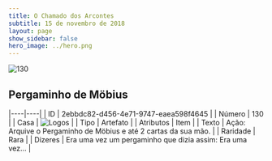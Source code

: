 ```yaml
---
title: O Chamado dos Arcontes
subtitle: 15 de novembro de 2018
layout: page
show_sidebar: false
hero_image: ../hero.png
---
```


![130](https://cdn.keyforgegame.com/media/card_front/pt/341_130_JRGHQ4HQ5QHC_pt.png)

## Pergaminho de Möbius

|----|----|
| ID | 2ebbdc82-d456-4e71-9747-eaea598f4645 |
| Número | 130 |
| Casa | ![Logos](https://archonarcana.com/images/thumb/c/ce/Logos.png/22px-Logos.png "Logos") |
| Tipo | Artefato |
| Atributos | Item |
| Texto | Ação: Arquive o Pergaminho de Möbius e até 2 cartas da sua mão. |
| Raridade | Rara |
| Dizeres | Era uma vez um pergaminho que dizia assim:  Era uma vez… |
